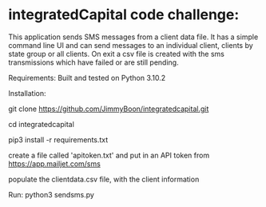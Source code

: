 # integratedCapital code challenge:
This application sends SMS messages from a client data file. It has a simple command line UI and can send messages to
an individual client, clients by state group or all clients. On exit a csv file is created with the sms transmissions
which have failed or are still pending.

Requirements:
Built and tested on Python 3.10.2

Installation:

git clone https://github.com/JimmyBoon/integratedcapital.git

cd integratedcapital

pip3 install -r requirements.txt

create a file called 'apitoken.txt' and put in an API token from https://app.mailjet.com/sms

populate the clientdata.csv file, with the client information

Run:
python3 sendsms.py

